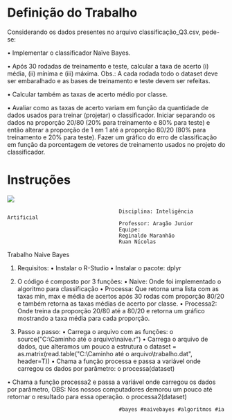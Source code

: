 ﻿<h1>Definição do Trabalho</h1>

Considerando os dados presentes no arquivo classificação_Q3.csv, pede-se:

• Implementar o classificador Naïve Bayes.

• Após 30 rodadas de treinamento e teste, calcular a taxa de acerto (i) média, (ii) mínima e (iii) máxima. Obs.: A cada rodada todo o dataset deve ser embaralhado e as bases de treinamento e teste devem ser refeitas.

• Calcular também as taxas de acerto médio por classe.

• Avaliar como as taxas de acerto variam em função da quantidade de dados usados para treinar (projetar) o classificador. Iniciar separando os dados na proporção 20/80 (20% para treinamento e 80% para teste) e então alterar a proporção de 1 em 1 até a proporção 80/20 (80% para treinamento e 20% para teste). Fazer um gráfico do erro de classificação em função da porcentagem de vetores de treinamento usados no projeto do classificador.


<h1> Instruções </h1>

<img src="https://portal.fbuni.edu.br/images/logo-login.png"/>

                                        Disciplina: Inteligência Artificial
                                        Professor: Aragão Junior
                                        Equipe: 
                                        Reginaldo Maranhão
                                        Ruan Nícolas

Trabalho Naive Bayes

1.	Requisitos: 
•	Instalar o R-Studio
•	Instalar o pacote: dplyr

2.	O código é composto por 3 funções:
•	Naive: Onde foi implementado o algoritmo para classificação
•	Processa: Que retorna uma lista com as taxas min, max e média de acertos após 30 rodas com proporção 80/20 e também retorna as taxas médias de acerto por classe.
•	Processa2: Onde treina da proporção 20/80 até a 80/20 e retorna um gráfico mostrando a taxa média para cada proporção.

3.	Passo a passo:
•	Carrega o arquivo com as funções: 
o	source("C:\\Caminho até o arquivo\\naive.r")
•	Carrega o arquivo de dados, que alteramos um pouco a estrutura
o	dataset = as.matrix(read.table("C:\\Caminho até o arquivo\\trabalho.dat", header=T))
•	Chama a função processa e passa a variável onde carregou os dados por parâmetro:
o	processa(dataset)
 
•	Chama a função processa2 e passa a variável onde carregou os dados por parâmetro, OBS: Nos nossos computadores demorou um pouco até retornar o resultado para essa operação.
o	processa2(dataset)

                                        #bayes #naivebayes #algoritmos #ia 


